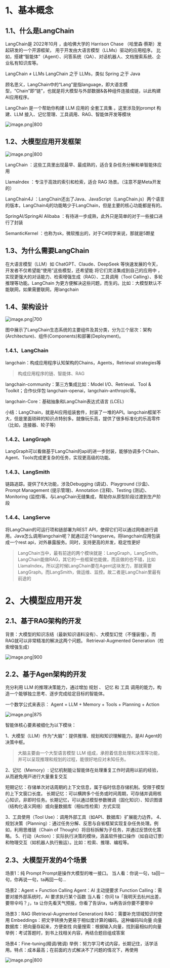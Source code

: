# 1、基本概念
## 1.1、什么是LangChain
LangChain是 2022年10月 ，由哈佛大学的 Harrison Chase （哈里森·蔡斯）发起研发的一个开源框架，
用于开发由大语言模型（LLMs）驱动的应用程序。
比如，搭建“智能体”（Agent）、问答系统（QA）、对话机器人、文档搜索系统、企业私有知识库等。

LangChain ≠ LLMs
LangChain 之于 LLMs，类似 Spring 之于 Java

顾名思义，LangChain中的“Lang”是指language，即⼤语⾔模型，“Chain”即“链”，也就是将⼤模型与外部数据&各种组件连接成链，以此构建AI应⽤程序。

LangChain 是一个帮助你构建 LLM 应用的 全套工具集 。这里涉及到prompt 构建、LLM 接入、记忆管理、工具调用、RAG、智能体开发等模块

![image.png|800](https://yancey-note-img.oss-cn-beijing.aliyuncs.com/20250916123739.png)

## 1.2、大模型应用开发框架

![image.png|800](https://yancey-note-img.oss-cn-beijing.aliyuncs.com/20250916123840.png)

LangChain ：这些工具里出现最早、最成熟的，适合复杂任务分解和单智能体应用

LlamaIndex ：专注于高效的索引和检索，适合 RAG 场景。（注意不是Meta开发的）

LangChain4J ：LangChain还出了Java、JavaScript（LangChain.js）两个语言的版本，LangChain4j的功能略少于LangChain，但是主要的核心功能都是有的。

SpringAI/SpringAI Alibaba ：有待进一步成熟，此外只是简单的对于一些接口进行了封装

SemanticKernel ：也称为sk，微软推出的，对于C#同学来说，那就是5颗星

## 1.3、为什么需要LangChain

在大语言模型（LLM）如 ChatGPT、Claude、DeepSeek 等快速发展的今天，开发者不仅希望能“使用”这些模型，还希望能 将它们灵活集成到自己的应用中 ，实现更强大的对话能力、检索增强生成（RAG）、工具调用（Tool Calling）、多轮推理等功能。LangChain 为更方便解决这些问题，而生的。比如：大模型默认不能联网，如果需要联网，用langchain

## 1.4、架构设计

![image.png|700](https://yancey-note-img.oss-cn-beijing.aliyuncs.com/20250916124904.png)

图中展示了LangChain生态系统的主要组件及其分类，分为三个层次：架构(Architecture)、组件(Components)和部署(Deployment)。

### 1.4.1、LangChain
langchain：构成应用程序认知架构的Chains，Agents，Retrieval strategies等
>构成应⽤程序的链、智能体、RAG

langchain-community：第三方集成⽐如：Model I/O、Retrieval、Tool & Toolkit；合作伙伴包 langchain-openai，langchain-anthropic等。

langchain-Core：基础抽象和LangChain表达式语言 (LCEL)

小结：LangChain，就是AI应用组装套件，封装了一堆的API。langchain框架不大，但是里面琐碎的知识点特别多。就像玩乐高，提供了很多标准化的乐高零件（比如，连接器、轮子等)

### 1.4.2、LangGraph
LangGraph可以看做基于LangChain的api的进一步封装，能够协调多个Chain、Agent、Tools完成更复杂的任务，实现更高级的功能。

### 1.4.3、LangSmith
链路追踪。提供了6大功能，涉及Debugging (调试)、Playground (沙盒)、Prompt Management (提示管理)、Annotation (注释)、Testing (测试)、Monitoring (监控)等。与LangChain无缝集成，帮助你从原型阶段过渡到生产阶段

### 1.4.4、LangServe

将LangChain的可运行项和链部署为REST API，使得它们可以通过网络进行调用。Java怎么调用langchain呢？就通过这个langserve。将langchain应用包装成一个rest api，对外暴露服务。同时，支持更高的并发，稳定性更好

>LangChain当中，最有前途的两个模块就是：LangGraph，LangSmith。LangChain能做RAG，其它的⼀些框架也能做，而且做的也不错，⽐如LlamaIndex。所以这时候LangChain要在Agent这块发⼒，那就需要LangGraph。而LangSmith，做运维、监控。故⼆者是LangChain⾥最有前途的

# 2、大模型应用开发
## 2.1、基于RAG架构的开发
背景：大模型的知识冻结（最新知识语料没有）、大模型幻觉（不懂装懂）。而RAG就可以非常精准的解决这两个问题。
Retrieval-Augmented Generation（检索增强生成）

![image.png|900](https://yancey-note-img.oss-cn-beijing.aliyuncs.com/20250916204005.png)



## 2.2、基于Agen架构的开发
充分利用 LLM 的推理决策能力，通过增加 规划 、 记忆 和 工具 调用的能力，构造一个能够独立思考、逐步完成给定目标的智能体。

一个数学公式来表示：
Agent = LLM + Memory + Tools + Planning + Action

![image.png|875](https://yancey-note-img.oss-cn-beijing.aliyuncs.com/20250916205049.png)


智能体核心要素被细化为以下模块：

1、大模型（LLM）作为“大脑”：提供推理、规划和知识理解能力，是AI Agent的决策中枢。

>⼤脑主要由⼀个⼤型语⾔模型 LLM 组成，承担着信息处理和决策等功能， 并可以呈现推理和规划的过程，能很好地应对未知任务。

2、记忆（Memory）: 记忆机制能让智能体在处理重复⼯作时调⽤以前的经验，从而避免⽤⼾进⾏⼤量重复交互

短期记忆：存储单次对话周期的上下文信息，属于临时信息存储机制。受限于模型的上下文窗口长度。
长期记忆：可以横跨多个任务或时间周期，可存储并调用核心知识，非即时任务。长期记忆，可以通过模型参数微调（固化知识）、知识图谱（结构化语义网络）或向量数据库（相似性检索）方式实现

3、工具使用（Tool Use）：调用外部工具（如API、数据库）扩展能力边界。
4、规划决策（Planning）：通过任务分解、反思与自省框架实现复杂任务处理。例如，利用思维链（Chain of Thought）将目标拆解为子任务，并通过反馈优化策略。
5、行动（Action）：实际执行决策的模块，涵盖软件接口操作（如自动订票）和物理交互（如机器人执行搬运）。比如：检索、推理、编程等。

## 2.3、大模型开发的4个场景

场景1：纯 Prompt
Prompt是操作大模型的唯一接口。
当人看：你说一句，ta回一句，你再说一句，ta再回一句...

场景2：Agent + Function Calling
Agent：AI 主动提要求 Function Calling：需要对接外部系统时，AI 要求执行某个函数
当人看：你问 ta「我明天去杭州出差，要带伞吗？」，ta 让你先看天气预报，你看了告诉ta，ta再告诉你要不要带伞

场景3：RAG (Retrieval-Augmented Generation)
RAG：需要补充领域知识时使用
Embeddings：把文字转换为更易于相似度计算的编码。这种编码叫向量
向量数据库：把向量存起来，方便查找
向量搜索：根据输入向量，找到最相似的向量
举例：考试答题时，到书上找相关内容，再结合题目组成答案

场景4：Fine-tuning(精调/微调)
举例：努力学习考试内容，长期记住，活学活用。特点：成本最高；在前面的方式解决不了问题的情况下，再使用

![image.png|800](https://yancey-note-img.oss-cn-beijing.aliyuncs.com/20250916205406.png)
